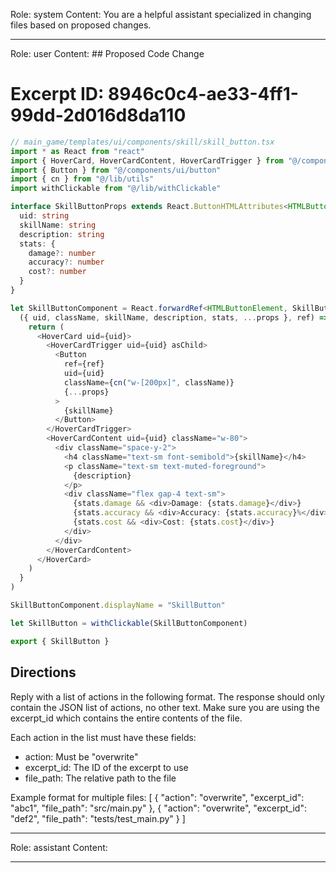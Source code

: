 Role: system
Content: You are a helpful assistant specialized in changing files based on proposed changes.
__________________
Role: user
Content: ## Proposed Code Change
# Excerpt ID: 8946c0c4-ae33-4ff1-99dd-2d016d8da110
```typescript
// main_game/templates/ui/components/skill/skill_button.tsx
import * as React from "react"
import { HoverCard, HoverCardContent, HoverCardTrigger } from "@/components/ui/hover-card"
import { Button } from "@/components/ui/button"
import { cn } from "@/lib/utils"
import withClickable from "@/lib/withClickable"

interface SkillButtonProps extends React.ButtonHTMLAttributes<HTMLButtonElement> {
  uid: string
  skillName: string
  description: string
  stats: {
    damage?: number
    accuracy?: number
    cost?: number
  }
}

let SkillButtonComponent = React.forwardRef<HTMLButtonElement, SkillButtonProps>(
  ({ uid, className, skillName, description, stats, ...props }, ref) => {
    return (
      <HoverCard uid={uid}>
        <HoverCardTrigger uid={uid} asChild>
          <Button
            ref={ref}
            uid={uid}
            className={cn("w-[200px]", className)}
            {...props}
          >
            {skillName}
          </Button>
        </HoverCardTrigger>
        <HoverCardContent uid={uid} className="w-80">
          <div className="space-y-2">
            <h4 className="text-sm font-semibold">{skillName}</h4>
            <p className="text-sm text-muted-foreground">
              {description}
            </p>
            <div className="flex gap-4 text-sm">
              {stats.damage && <div>Damage: {stats.damage}</div>}
              {stats.accuracy && <div>Accuracy: {stats.accuracy}%</div>}
              {stats.cost && <div>Cost: {stats.cost}</div>}
            </div>
          </div>
        </HoverCardContent>
      </HoverCard>
    )
  }
)

SkillButtonComponent.displayName = "SkillButton"

let SkillButton = withClickable(SkillButtonComponent)

export { SkillButton }
```

## Directions
Reply with a list of actions in the following format. The response should only contain the JSON list of actions, no other text.
Make sure you are using the excerpt_id which contains the entire contents of the file.

Each action in the list must have these fields:
- action: Must be "overwrite"
- excerpt_id: The ID of the excerpt to use
- file_path: The relative path to the file

Example format for multiple files:
[
    {
        "action": "overwrite",
        "excerpt_id": "abc1",
        "file_path": "src/main.py"
    },
    {
        "action": "overwrite",
        "excerpt_id": "def2",
        "file_path": "tests/test_main.py"
    }
]
__________________
Role: assistant
Content: 
__________________
